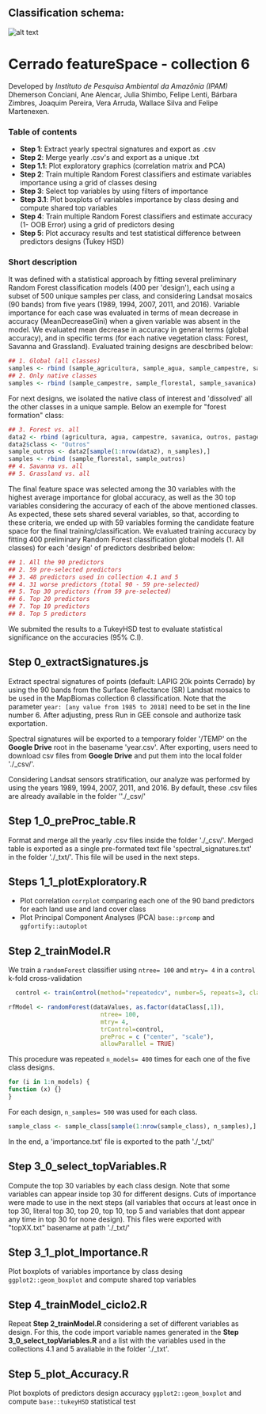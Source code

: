 ## Classification schema:
![alt text](https://github.com/musx/mapbiomas-cerrado-col6/blob/main/1-feature-space/www/feature%20space.png?raw=true)

# Cerrado featureSpace - collection 6
Developed by <i>Instituto de Pesquisa Ambiental da Amazônia (IPAM)</i> <br>
Dhemerson Conciani, Ane Alencar, Julia Shimbo, Felipe Lenti, Bárbara Zimbres, Joaquim Pereira, Vera Arruda, Wallace Silva and Felipe Martenexen. <br>

### Table of contents
* <b>Step 1</b>: Extract yearly spectral signatures and export as .csv
* <b>Step 2</b>: Merge yearly .csv's and export as a unique .txt
* <b>Step 1.1</b>: Plot exploratory graphics (correlation matrix and PCA)
* <b>Step 2</b>: Train multiple Random Forest classifiers and estimate variables importance using a grid of classes desing
* <b>Step 3</b>: Select top variables by using filters of importance
* <b>Step 3.1</b>: Plot boxplots of variables importance by class desing and compute shared top variables 
* <b>Step 4</b>: Train multiple Random Forest classifiers and estimate accuracy (1- OOB Error) using a grid of predictors desing
* <b>Step 5</b>: Plot accuracy results and test statistical difference between predictors designs (Tukey HSD) 

### Short description
It was defined with a statistical approach by fitting several preliminary Random Forest classification models (400 per 'design'), each using a subset of 500 unique samples per class, and considering Landsat mosaics (90 bands) from five years (1989, 1994, 2007, 2011, and 2016). Variable importance for each case was evaluated in terms of mean decrease in accuracy (MeanDecreaseGini) when a given variable was absent in the model. We evaluated mean decrease in accuracy in general terms (global accuracy), and in specific terms (for each native vegetation class: Forest, Savanna and Grassland). Evaluated training designs are descbribed below:
```R
## 1. Global (all classes)
samples <- rbind (sample_agricultura, sample_agua, sample_campestre, sample_florestal, sample_savanica, sample_pastagem)
## 2. Only native classes
samples <- rbind (sample_campestre, sample_florestal, sample_savanica)
```
For next designs, we isolated the native class of interest and 'dissolved' all the other classes in a unique sample. Below an exemple for "forest formation" class:
```R
## 3. Forest vs. all
data2 <- rbind (agricultura, agua, campestre, savanica, outros, pastagem)
data2$class <- "Outros"
sample_outros <- data2[sample(1:nrow(data2), n_samples),]
samples <- rbind (sample_florestal, sample_outros)
## 4. Savanna vs. all
## 5. Grassland vs. all
```
The final feature space was selected among the 30 variables with the highest average importance for global accuracy, as well as the 30 top variables considering the accuracy of each of the above mentioned classes. As expected, these sets shared several variables, so that, according to these criteria, we ended up with 59 variables forming the candidate feature space for the final training/classification. We evaluated training accuracy by fitting 400 preliminary Random Forest classification global models (1. All classes) for each 'design' of predictors desbribed below:
```R
## 1. All the 90 predictors 
## 2. 59 pre-selected predictors
## 3. 48 predictors used in collection 4.1 and 5
## 4. 31 worse predictors (total 90 - 59 pre-selected)
## 5. Top 30 predictors (from 59 pre-selected)
## 6. Top 20 predictors
## 7. Top 10 predictors
## 8. Top 5 predictors
```
We submited the results to a TukeyHSD test to evaluate statistical significance on the accuracies (95% C.I). </br>

## Step 0_extractSignatures.js <br>
Extract spectral signatures of points (default: LAPIG 20k points Cerrado) by using the 90 bands from the Surface Reflectance (SR) Landsat mosaics to be used in the MapBiomas collection 6 classification. Note that the parameter ```year: [any value from 1985 to 2018]``` need to be set in the line number 6. After adjusting, press Run in GEE console and authorize task exportation.

Spectral signatures will be exported to a temporary folder '/TEMP' on the <b>Google Drive</b> root in the basename 'year.csv'. After exporting, users need to download csv files from <b>Google Drive</b> and put them into the local folder './_csv/'.

Considering Landsat sensors stratification, our analyze was performed by using the years 1989, 1994, 2007, 2011, and 2016. By default, these .csv files are already available in the folder ''./_csv/'

## Step 1_0_preProc_table.R <br>
Format and merge all the yearly .csv files inside the folder './_csv/'. Merged table is exported as a single pre-formated text file 'spectral_signatures.txt' in the folder './_txt/'. This file will be used in the next steps. 

## Steps 1_1_plotExploratory.R <br>
* Plot correlation `corrplot` comparing each one of the 90 band predictors for each land use and land cover class 
* Plot Principal Component Analyses (PCA) `base::prcomp` and `ggfortify::autoplot`

## Step 2_trainModel.R <br>
We train a `randomForest` classifier using `ntree= 100` and `mtry= 4` in a `control` k-fold cross-validation
```R
  control <- trainControl(method="repeatedcv", number=5, repeats=3, classProbs=TRUE) 
```
```R
rfModel <- randomForest(dataValues, as.factor(dataClass[,1]),
                          ntree= 100,
                          mtry= 4,
                          trControl=control,
                          preProc = c ("center", "scale"),
                          allowParallel = TRUE)
```
This procedure was repeated `n_models= 400` times for each one of the five class designs.
```R
for (i in 1:n_models) { 
function (x) {} 
}
```
For each design, `n_samples= 500` was used for each class.  
```R
sample_class <- sample_class[sample(1:nrow(sample_class), n_samples),]
```
In the end, a 'importance.txt' file is exported to the path './_txt/'

## Step 3_0_select_topVariables.R <br>
Compute the top 30 variables by each class design. Note that some variables can appear inside top 30 for different designs. Cuts of importance were made to use in the next steps (all variables that occurs at least once in top 30, literal top 30, top 20, top 10, top 5 and variables that dont appear any time in top 30 for none design). This files were exported with "topXX.txt" basename at path './_txt/'

## Step 3_1_plot_Importance.R <br>
Plot boxplots of variables importance by class desing `ggplot2::geom_boxplot` and compute shared top variables

## Step 4_trainModel_ciclo2.R <br> 
Repeat <b>Step 2_trainModel.R</b> considering a set of different variables as design. For this, the code import variable names generated in the <b>Step 3_0_select_topVariables.R</b> and a list with the variables used in the collections 4.1 and 5 avaliable in the folder './_txt'. 

## Step 5_plot_Accuracy.R <br> 
Plot boxplots of predictors design accuracy `ggplot2::geom_boxplot` and compute `base::tukeyHSD` statistical test

